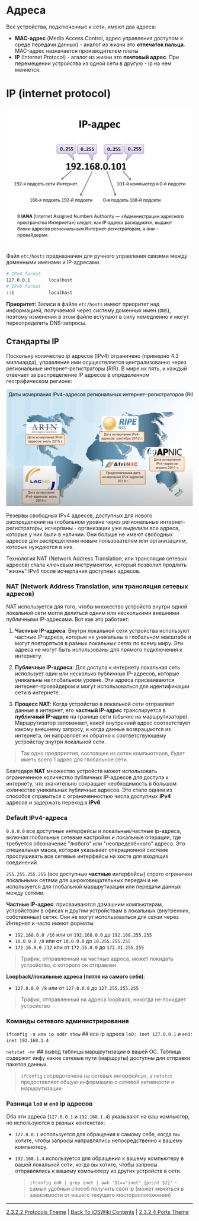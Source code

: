 # Адреса

Все устройства, подключенные к сети, имеют два адреса: 

* **MAC-адрес** (Media Access Control, адрес управления доступом к среде передачи данных) - аналог из жизни это **отпечаток пальца**. MAC-адрес назначается производителем платы
* **IP** (Internet Protocol) - агалог из жизни это **почтовый адрес**. При перемещении устройства из одной сети в другую - ip на нем меняется.

# IP (internet protocol)

![](https://github.com/eldaroid/pictures/blob/master/iOSWiki/ComputerScience/IP.jpeg?raw=true)

Файл `etc/hosts` предназначен для ручного управления связями между доменными именами и IP-адресами.

```bash
# IPv4 format
127.0.0.1       localhost
# IPv6 format
::1             localhost
```

**Приоритет:** Записи в файле `etc/hosts` имеют приоритет над информацией, получаемой через систему доменных имен (`DNS`), поэтому изменения в этом файле вступают в силу немедленно и могут переопределить DNS-запросы.

## Стандарты IP

Поскольку количество ip адресов (IPv4) ограничено (примерно 4.3 миллиарда), управление ими осуществляется централизованно через региональные интернет-регистраторы (RIR). В мире их пять, и каждый отвечает за распределение IP адресов в определенном географическом регионе:

![IPv4](https://github.com/eldaroid/pictures/blob/master/iOSWiki/ComputerScience/IPv4.png?raw=true)

Резервы свободных IPv4 адресов, доступных для нового распределения на глобальном уровне через региональные интернет-регистраторы, исчерпаны - организации уже выделили все адреса, которые у них были в наличии. Они больше не имеют свободных адресов для распределения новым пользователям или организациям, которые нуждаются в них. 

Технология NAT (Network Address Translation, или трансляция сетевых адресов) стала ключевым инструментом, который позволил продлить "жизнь" IPv4 после исчерпания доступных адресов.

### NAT (Network Address Translation, или трансляция сетевых адресов)

NAT используется для того, чтобы множество устройств внутри одной локальной сети могли делиться одним или несколькими внешними публичными IP-адресами. Вот как это работает:

1) **Частные IP-адреса**: Внутри локальной сети устройства используют частные IP-адреса, которые не уникальны в глобальном масштабе и могут повторяться в разных локальных сетях по всему миру. Эти адреса не могут быть использованы для прямого подключения к интернету.

2) **Публичные IP-адреса**: Для доступа к интернету локальная сеть использует один или несколько публичных IP-адресов, которые уникальны на глобальном уровне. Эти адреса присваиваются интернет-провайдером и могут использоваться для идентификации сети в интернете.

3) **Процесс NAT**: Когда устройство в локальной сети отправляет данные в интернет, его **частный IP-адрес** транслируется в **публичный IP-адрес** на границе сети (обычно на маршрутизаторе). Маршрутизатор запоминает, какой внутренний адрес соответствует какому внешнему запросу, и когда данные возвращаются из интернета, он направляет их обратно к соответствующему устройству внутри локальной сети.

> Так одно предприятия, состоящее из сотен компьютеров, будет иметь всего 1 адрес для глобальное сети.

Благодаря **NAT** множество устройств может использовать ограниченное количество публичных IP-адресов для доступа к интернету, что значительно сокращает необходимость в большом количестве уникальных публичных адресов. Это стало одним из способов справиться с ограниченностью числа доступных **IPv4** адресов и задержать переход к **IPv6**.


### Default IPv4-адреса

`0.0.0.0` все доступные интерфейсы и локальные/частные ip-адреса, включая глобальные сетевые настройки и локальные операции, где требуется обозначение "любого" или "неопределённого" адреса. Это специальная маска, которая указывает операционной системе прослушивать все сетевые интерфейсы на хосте для входящих соединений.

`255.255.255.255` (все доступные **частные** интерфейсы) строго ограничен локальными сетями для широковещательных передач и не используется для глобальной маршрутизации или передачи данных между сетями.

**Частные IP-адрес**: присваиваются домашним компьютерам, устройствам в офисах и другим устройствам в локальных (внутренних, собственных) сетях. Они не могут использоваться для связи через Интернет и часто имеют форматы: 
* `192.168.0.0 /16` или от `192.168.0.0` до `192.168.255.255`
* `10.0.0.0 /8` или от `10.0.0.0` до `10.255.255.255`
* `172.16.0.0 /12` или от `172.16.0.0` до `172.31.255.255`

> Трафик, отправленный на частные адреса, может покидать устройство, с которого он отправлен

**Loopback/локальные адреса (пятля на самого себя)**:
* `127.0.0.0 /8` или от `127.0.0.0` до `127.255.255.255`

> Трафик, отправленный на адреса loopback, никогда не покидает устройство

### Команды сетевого администрирования

`ifconfig -a или ip addr show` ## все ip адреса `lo0: inet 127.0.0.1` и `en0: inet 192.168.1.4`

`netstat -nr` ## вывод таблицы маршрутизации в вашей ОС. Таблица содержит инфу какие сетевые пути (маршруты) доступны для отправки пакетов данных.

> `ifconfig` сосредоточена на сетевых интерфейсах, а `netstat` предоставляет общую информацию о сетевой активности и маршрутизации

### Разница `lo0` и `en0` ip адресов

Оба эти адреса (`127.0.0.1` и `192.168.1.4`) указывают на ваш компьютер, но используются в разных контекстах:

* `127.0.0.1` используется для обращения к самому себе, когда вы хотите, чтобы запросы направлялись непосредственно к вашему компьютеру.
* `192.168.1.4` используется для обращения к вашему компьютеру в вашей локальной сети, когда вы хотите, чтобы запросы отправлялись к вашему компьютеру из других устройств в сети.

    > `ifconfig en0 | grep inet | awk '$1=="inet" {print $2}'` - самый удобный способ получить свой ip (может меняться в зависимости от вашего текущего месторасположения)

---

[2.3.2.2 Protocols Theme](./2.3.2.2%20Protocols.md) | [Back To iOSWiki Contents](https://github.com/eldaroid/iOSWiki) | [2.3.2.4 Ports Theme](./2.3.2.4%20Ports.md)